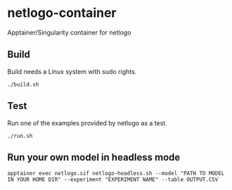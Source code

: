 # netlogo-container
Apptainer/Singularity container for netlogo
## Build
Build needs a Linux system with sudo rights.
```
./build.sh
```
## Test
Run one of the examples provided by netlogo as a test.
```
./run.sh
```
## Run your own model in headless mode
```
apptainer exec netlogo.sif netlogo-headless.sh --model "PATH TO MODEL IN YOUR HOME DIR" --experiment "EXPERIMENT NAME" --table OUTPUT.CSV
```
